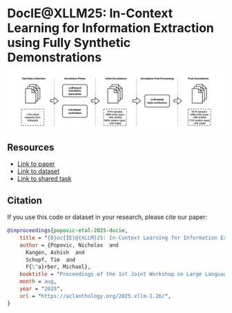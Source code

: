 # DocIE@XLLM25: In-Context Learning for Information Extraction using Fully Synthetic Demonstrations

![Overview of synthetic data generation pipeline](images/pipeline.png)

## Resources
- [Link to paper](https://aclanthology.org/2025.xllm-1.26/)
- [Link to dataset](https://huggingface.co/datasets/nicpopovic/vital_articles_synthetic_information_extraction)
- [Link to shared task](https://xllms.github.io/DocIE/)

## Citation
If you use this code or dataset in your research, please cite our paper:
```bibtex
@inproceedings{popovic-etal-2025-docie,
    title = "{D}oc{IE}@{XLLM}25: In-Context Learning for Information Extraction using Fully Synthetic Demonstrations",
    author = {Popovic, Nicholas  and
      Kangen, Ashish  and
      Schopf, Tim  and
      F{\"a}rber, Michael},
    booktitle = "Proceedings of the 1st Joint Workshop on Large Language Models and Structure Modeling (XLLM 2025)",
    month = aug,
    year = "2025",
    url = "https://aclanthology.org/2025.xllm-1.26/",
}
```